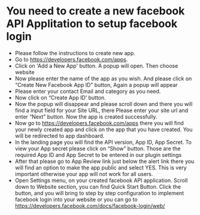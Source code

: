 # You need to create a new facebook API Applitation to setup facebook login

* Please follow the instructions to create new app.
* Go to <a href="https://developers.facebook.com/apps" target="_blank">https://developers.facebook.com/apps</a>.
* Click on 'Add a New App' button. A popup will open. Then choose website
* Now please enter the name of the app as you wish. And please click on “Create New Facebook App ID” button, Again a popup will appear
* Please enter your contact Email and category as you need.
* Now click on “Create App ID’ button.
* Now the popup will disappear and please scroll down and there you will find a input field for your Site URL, there Please enter your site url and enter “Next” button. Now the app is created successfully.
* Now go to <a href="https://developers.facebook.com/apps" target="_blank">https://developers.facebook.com/apps</a> there you will find your newly created app and click on the app that you have created. You will be redirected to app dashboard.
* In the landing page you will find the API version, App ID, App Secret. To view your App secret please click on “Show” button. Those are the required App ID and App Secret to be entered in our plugin settings
* After that please go to App Review link just below the alert link there you will find an option to make the app public and select YES. This is very important otherwise your app will not work for all users.
* Open Settings menu, on your created facebook API application. Scroll down to Website section, you can find Quick Start Button. Click the button, and you will bring to step by step configuration to implement facebook login into your website or you can go to https://developers.facebook.com/docs/facebook-login/web/ 

